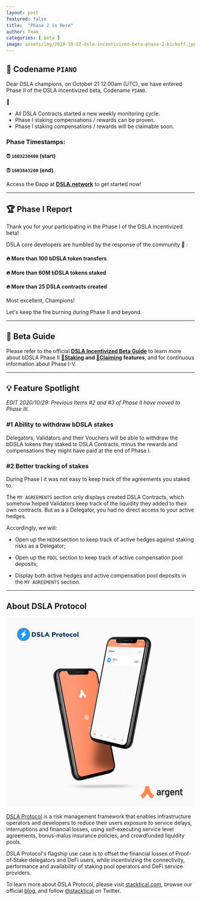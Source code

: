 ```yaml
---
layout: post
featured: false
title:  "Phase 2 is Here"
author: Team
categories: [ beta ]
image: assets/img/2020-10-22-dsla-incentivized-beta-phase-2-kickoff.jpg
---
```


## 🎹 Codename `PIANO`

Dear DSLA champions, on October 21 12:00am (UTC), we have entered Phase II of the DSLA incentivized beta, Codename `PIANO`. 

🎹 

* All DSLA Contracts started a new weekly monitoring cycle. 
* Phase I staking compensations / rewards can be proven. 
* Phase I staking compensations / rewards will be claimable soon.

###  Phase Timestamps:   
#### ⏰ `1603238400` (start)
#### ⏰ `1603843200` (end)

Access the Ðapp at **[DSLA.network](https://dsla.network)** to get started now!

___

## 🏆 Phase I Report

Thank you for your participating in the Phase I of the DSLA incentivized beta! 

DSLA core developers are humbled by the response of the community 🙏 :

#### 🔥 More than 100 bDSLA token transfers
#### 🔥 More than 60M bDSLA tokens staked
#### 🔥 More than 25 DSLA contracts created

Most excellent, Champions! 

Let's keep the fire burning during Phase II and beyond.

___

## 📕 Beta Guide

Please refer to the official **[DSLA Incentivized Beta Guide](https://readme.stacktical.com/dsla-incentivized-beta/)** to learn more about bDSLA Phase II **[🌱Staking](https://readme.stacktical.com/dsla-incentivized-beta/phase-i-v-participation/stake-bdsla-tokens) and [🌿Claiming](https://readme.stacktical.com/dsla-incentivized-beta/phase-i-v-participation/claim-bdsla-rewards) features**, and for continuous information about Phase I-V.

___

## 💡 Feature Spotlight

*EDIT 2020/10/29: Previous Items #2 and #3 of Phase II have moved to Phase III.*

### #1 Ability to withdraw bDSLA stakes

Delegators, Validators and their Vouchers will be able to withdraw the bDSLA tokens they staked to DSLA Contracts, minus the rewards and compensations they might have paid at the end of Phase I.

### #2 Better tracking of stakes

During Phase I it was not easy to keep track of the agreements you staked to.

The `MY AGREEMENTS` section only displays created DSLA Contracts, which somehow helped Validators keep track of the liquidity they added to their own contracts. But as a a Delegator, you had no direct access to your active hedges.

Accordingly, we will:

* Open up the `HEDGE`section to keep track of active hedges against staking risks as a Delegator;  

* Open up the `POOL` section to keep track of active compensation pool deposits;  

* Display both active hedges and active compensation pool deposits in the `MY AGREEMENTS` section.

___


## About DSLA Protocol

[![DSLA Token, now on Argent wallet](/assets/img/2020-08-26-dsla-token-available-on-Argent-keyless-wallet-screenshot.jpg)](https://stacktical.com)

[DSLA Protocol](https://stacktical.com) is a risk management framework that enables infrastructure operators and developers to reduce their users exposure to service delays, interruptions and financial losses, using self-executing service level agreements, bonus-malus insurance policies, and crowdfunded liquidity pools.

DSLA Protocol's flagship use case is to offset the financial losses of Proof-of-Stake delegators and DeFi users, while incentivizing the connectivity, performance and availability of staking pool operators and DeFi service providers.

To learn more about DSLA Protocol, please visit [stacktical.com](https://stacktical.com), browse our official [blog](https://blog.stacktical.com), and follow [@stacktical](https://twitter.com/Stacktical) on Twitter.